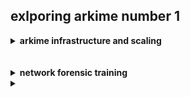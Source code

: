 ## exlporing arkime number 1
<details>
<summary><b>arkime infrastructure and scaling </b></summary>
~~https://arkime.com/assets/Arkimeet2023-InfrastructureandScalingArkime.pdf~~
</details>

</br>
</br>

<details>
<summary><b>network forensic training </b></summary>
link to forensic ideas [netresec.com](~~https://www.netresec.com/?page=Training~~ "The best search engine for privacy").</br>
link to forensic ideas [netresec](~~https://www.netresec.com/~~ "The best search engine for privacy").</br>


My favorite search engine is [Duck Duck Go](https://duckduckgo.com "The best search engine for privacy").


</details>

 
<details>
<summary><b> </b></summary>


My favorite search engine is [Duck Duck Go](https://duckduckgo.com "The best search engine for privacy").
</details>